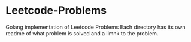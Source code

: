 # Leetcode-Problems
Golang implementation of Leetcode Problems
Each directory has its own readme of what problem is solved and a limnk to the problem.

